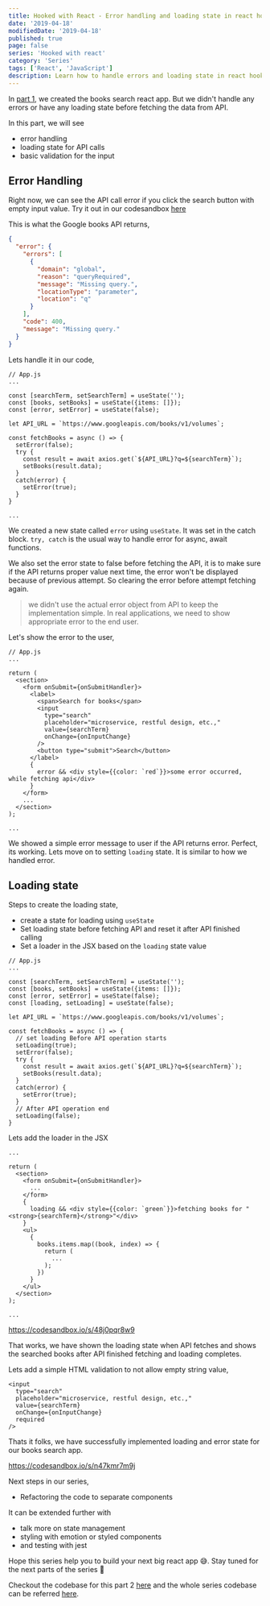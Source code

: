 ```yaml
---
title: Hooked with React - Error handling and loading state in react hooks
date: '2019-04-18'
modifiedDate: '2019-04-18'
published: true
page: false
series: 'Hooked with react'
category: 'Series'
tags: ['React', 'JavaScript']
description: Learn how to handle errors and loading state in react hooks through our book search app - Part 2
---
```


In [part 1](/blog/learn-react-hooks-by-building-books-search/), we created the books search react app. But we didn't handle any errors or have any loading state before fetching the data from API.

In this part, we will see

- error handling
- loading state for API calls
- basic validation for the input

## Error Handling

Right now, we can see the API call error if you click the search button with empty input value. Try it out in our codesandbox [here](https://codesandbox.io/s/1qm1m9zpnl)

This is what the Google books API returns,

```json
{
  "error": {
    "errors": [
      {
        "domain": "global",
        "reason": "queryRequired",
        "message": "Missing query.",
        "locationType": "parameter",
        "location": "q"
      }
    ],
    "code": 400,
    "message": "Missing query."
  }
}
```

Lets handle it in our code,

```jsx{6,11-18}
// App.js
...

const [searchTerm, setSearchTerm] = useState('');
const [books, setBooks] = useState({items: []});
const [error, setError] = useState(false);

let API_URL = `https://www.googleapis.com/books/v1/volumes`;

const fetchBooks = async () => {
  setError(false);
  try {
    const result = await axios.get(`${API_URL}?q=${searchTerm}`);
    setBooks(result.data);
  }
  catch(error) {
    setError(true);
  }
}

...
```

We created a new state called `error` using `useState`. It was set in the catch block.
`try, catch` is the usual way to handle error for async, await functions.

We also set the error state to false before fetching the API, it is to make sure if the API returns proper value next time, the error won't be displayed because of previous attempt. So clearing the error before attempt fetching again.

> we didn't use the actual error object from API to keep the implementation simple. In real applications, we need to show appropriate error to the end user.

Let's show the error to the user,

```jsx{17-19}
// App.js
...

return (
  <section>
    <form onSubmit={onSubmitHandler}>
      <label>
        <span>Search for books</span>
        <input
          type="search"
          placeholder="microservice, restful design, etc.,"
          value={searchTerm}
          onChange={onInputChange}
        />
        <button type="submit">Search</button>
      </label>
      {
        error && <div style={{color: `red`}}>some error occurred, while fetching api</div>
      }
    </form>
    ...
  </section>
);

...
```

We showed a simple error message to user if the API returns error. Perfect, its working. Lets move on to setting `loading` state. It is similar to how we handled error.

## Loading state

Steps to create the loading state,

- create a state for loading using `useState`
- Set loading state before fetching API and reset it after API finished calling
- Set a loader in the JSX based on the `loading` state value

```jsx{7,12,13,22,23}
// App.js
...

const [searchTerm, setSearchTerm] = useState('');
const [books, setBooks] = useState({items: []});
const [error, setError] = useState(false);
const [loading, setLoading] = useState(false);

let API_URL = `https://www.googleapis.com/books/v1/volumes`;

const fetchBooks = async () => {
  // set loading Before API operation starts
  setLoading(true);
  setError(false);
  try {
    const result = await axios.get(`${API_URL}?q=${searchTerm}`);
    setBooks(result.data);
  }
  catch(error) {
    setError(true);
  }
  // After API operation end
  setLoading(false);
}
```

Lets add the loader in the JSX

```jsx{8-10}
...

return (
  <section>
    <form onSubmit={onSubmitHandler}>
      ...
    </form>
    {
      loading && <div style={{color: `green`}}>fetching books for "<strong>{searchTerm}</strong>"</div>
    }
    <ul>
      {
        books.items.map((book, index) => {
          return (
            ...
          );
        })
      }
    </ul>
  </section>
);

...
```

https://codesandbox.io/s/48j0pqr8w9

That works, we have shown the loading state when API fetches and shows the searched books after API finished fetching and loading completes.

Lets add a simple HTML validation to not allow empty string value,

```jsx{6}
<input
  type="search"
  placeholder="microservice, restful design, etc.,"
  value={searchTerm}
  onChange={onInputChange}
  required
/>
```

Thats it folks, we have successfully implemented loading and error state for our books search app.

https://codesandbox.io/s/n47kmr7m9j

Next steps in our series,

- Refactoring the code to separate components

It can be extended further with

- talk more on state management
- styling with emotion or styled components
- and testing with jest

Hope this series help you to build your next big react app 😅. Stay tuned for the next parts of the series 🤗

Checkout the codebase for this part 2 [here](https://github.com/learnwithparam/books-series-react-hooks/commit/e4defbf9d8073be796c680c7445278bbc538d5bd) and the whole series codebase can be referred [here](https://github.com/learnwithparam/books-series-react-hooks).
